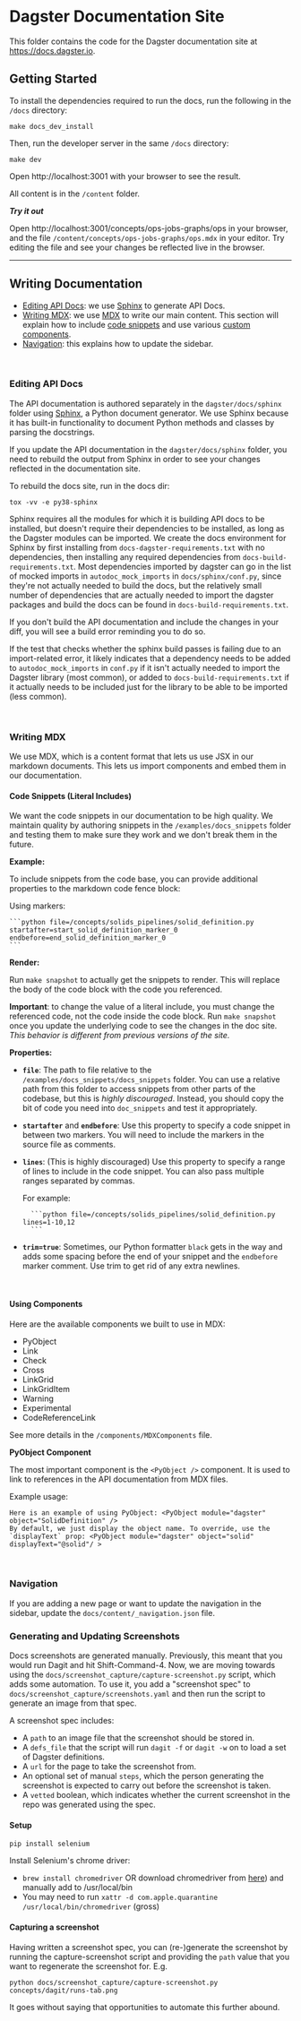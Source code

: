 # Dagster Documentation Site

This folder contains the code for the Dagster documentation site at https://docs.dagster.io.

## Getting Started

To install the dependencies required to run the docs, run the following in the `/docs` directory:

```
make docs_dev_install
```

Then, run the developer server in the same `/docs` directory:

```
make dev
```

Open http://localhost:3001 with your browser to see the result.

All content is in the `/content` folder.

**_Try it out_**

Open http://localhost:3001/concepts/ops-jobs-graphs/ops in your browser, and the file `/content/concepts/ops-jobs-graphs/ops.mdx` in your editor. Try editing the file and see your changes be reflected live in the browser.

---

## Writing Documentation

- [Editing API Docs](#editing-api-docs): we use [Sphinx](https://www.sphinx-doc.org/en/master/) to generate API Docs.
- [Writing MDX](#writing-mdx): we use [MDX](https://mdxjs.com/table-of-components) to write our main
  content. This section will explain how to include [code snippets](#code-snippets-literal-includes)
  and use various [custom components](#using-components).
- [Navigation](#navigation): this explains how to update the sidebar.

<br />

### Editing API Docs

The API documentation is authored separately in the `dagster/docs/sphinx` folder using [Sphinx](https://www.sphinx-doc.org/en/master/), a Python document generator. We use Sphinx because it has built-in functionality to document Python methods and classes by parsing the docstrings.

If you update the API documentation in the `dagster/docs/sphinx` folder, you need to rebuild the output from Sphinx in order to see your changes reflected in the documentation site.

To rebuild the docs site, run in the docs dir:

```
tox -vv -e py38-sphinx
```

Sphinx requires all the modules for which it is building API docs to be installed, but doesn't require their dependencies to be installed, as long as the Dagster modules can be imported. We create the docs environment for Sphinx by first installing from `docs-dagster-requirements.txt` with no dependencies, then installing any required dependencies from `docs-build-requirements.txt`. Most dependencies imported by dagster can go in the list of mocked imports in `autodoc_mock_imports` in `docs/sphinx/conf.py`, since they're not actually needed to build the docs, but the relatively small number of dependencies that are actually needed to import the dagster packages and build the docs can be found in `docs-build-requirements.txt`.

If you don't build the API documentation and include the changes in your diff, you will see a build error reminding you to do so.

If the test that checks whether the sphinx build passes is failing due to an import-related error, it likely indicates that a dependency needs to be added to `autodoc_mock_imports` in `conf.py` if it isn't actually needed to import the Dagster library (most common), or added to `docs-build-requirements.txt` if it actually needs to be included just for the library to be able to be imported (less common).

<br />

### Writing MDX

We use MDX, which is a content format that lets us use JSX in our markdown documents. This lets us import components and embed them in our documentation.

#### Code Snippets (Literal Includes)

We want the code snippets in our documentation to be high quality. We maintain quality by authoring snippets in the `/examples/docs_snippets` folder and testing them to make sure they work and we don't break them in the future.

**Example:**

To include snippets from the code base, you can provide additional properties to the markdown code fence block:

Using markers:

    ```python file=/concepts/solids_pipelines/solid_definition.py startafter=start_solid_definition_marker_0 endbefore=end_solid_definition_marker_0
    ```

**Render:**

Run `make snapshot` to actually get the snippets to render. This will replace the body of the code block with the code you referenced.

**Important**: to change the value of a literal include, you must change the referenced code, not the code inside the code block. Run `make snapshot` once you update the underlying code to see the changes in the doc site. _This behavior is different from previous versions of the site._

**Properties:**

- **`file`**: The path to file relative to the `/examples/docs_snippets/docs_snippets` folder. You can use a relative path from this folder to access snippets from other parts of the codebase, but this is _highly discouraged_. Instead, you should copy the bit of code you need into `doc_snippets` and test it appropriately.
- **`startafter`** and **`endbefore`**: Use this property to specify a code snippet in between two markers. You will need to include the markers in the source file as comments.
- **`lines`**: (This is highly discouraged) Use this property to specify a range of lines to include in the code snippet. You can also pass multiple ranges separated by commas.

  For example:

        ```python file=/concepts/solids_pipelines/solid_definition.py lines=1-10,12
        ```

- **`trim=true`**: Sometimes, our Python formatter `black` gets in the way and adds some spacing before the end of your snippet and the `endbefore` marker comment. Use trim to get rid of any extra newlines.

<br />

#### Using Components

Here are the available components we built to use in MDX:

- PyObject
- Link
- Check
- Cross
- LinkGrid
- LinkGridItem
- Warning
- Experimental
- CodeReferenceLink

See more details in the `/components/MDXComponents` file.

**PyObject Component**

The most important component is the `<PyObject />` component. It is used to link to references in the API documentation from MDX files.

Example usage:

```
Here is an example of using PyObject: <PyObject module="dagster" object="SolidDefinition" />
By default, we just display the object name. To override, use the `displayText` prop: <PyObject module="dagster" object="solid" displayText="@solid"/ >
```

<br />

### Navigation

If you are adding a new page or want to update the navigation in the sidebar, update the `docs/content/_navigation.json` file.

### Generating and Updating Screenshots

Docs screenshots are generated manually. Previously, this meant that you would run Dagit and hit Shift-Command-4. Now, we are moving towards using the `docs/screenshot_capture/capture-screenshot.py` script, which adds some automation. To use it, you add a "screenshot spec" to `docs/screenshot_capture/screenshots.yaml` and then run the script to generate an image from that spec.

A screenshot spec includes:

- A `path` to an image file that the screenshot should be stored in.
- A `defs_file` that the script will run `dagit -f` or `dagit -w` on to load a set of Dagster definitions.
- A `url` for the page to take the screenshot from.
- An optional set of manual `steps`, which the person generating the screenshot is expected to carry out before the screenshot is taken.
- A `vetted` boolean, which indicates whether the current screenshot in the repo was generated using the spec.

#### Setup

```
pip install selenium
```

Install Selenium's chrome driver:

- `brew install chromedriver` OR download chromedriver from [here](https://chromedriver.chromium.org/downloads)) and manually add to /usr/local/bin
- You may need to run `xattr -d com.apple.quarantine /usr/local/bin/chromedriver` (gross)

#### Capturing a screenshot

Having written a screenshot spec, you can (re-)generate the screenshot by running the capture-screenshot script and providing the `path` value that you want to regenerate the screenshot for. E.g.

```
python docs/screenshot_capture/capture-screenshot.py concepts/dagit/runs-tab.png
```

It goes without saying that opportunities to automate this further abound.
